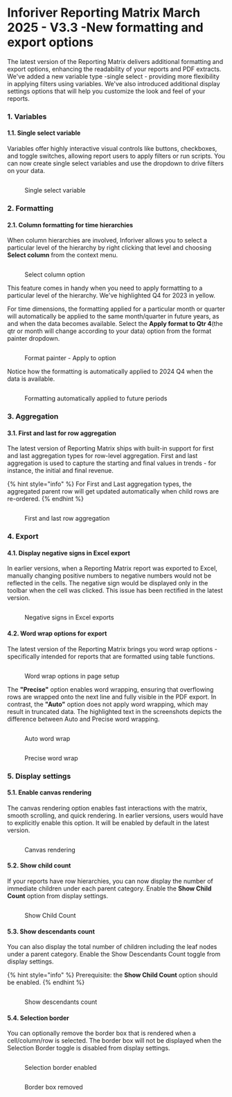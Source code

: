 # Inforiver Reporting Matrix March 2025 - V3.3 -New formatting and export options

The latest version of the Reporting Matrix delivers additional formatting and export options, enhancing the readability of your reports and PDF extracts. We've added a new variable type -single select - providing more flexibility in applying filters using variables. We've also introduced additional display settings options that will help you customize the look and feel of your reports.

### 1. Variables

#### 1.1. Single select variable

Variables offer highly interactive visual controls like buttons, checkboxes, and toggle switches,  allowing report users to apply filters or run scripts. You can now create single select variables and use the dropdown to drive filters on your data.

<figure><img src="../.gitbook/assets/image (1340).png" alt=""><figcaption><p>Single select variable</p></figcaption></figure>

### 2. Formatting

#### 2.1. Column formatting for time hierarchies

When column hierarchies are involved, Inforiver allows you to select a particular level of the hierarchy by right clicking that level and choosing **Select column** from the context menu.&#x20;

<figure><img src="../.gitbook/assets/image (1344).png" alt=""><figcaption><p>Select column option</p></figcaption></figure>

This feature comes in handy when you need to apply formatting to a particular level of the hierarchy. We've highlighted Q4 for 2023 in yellow.

For time dimensions, the formatting applied for a particular month or quarter will automatically be applied to the same month/quarter in future years, as and when the data becomes available. Select the **Apply format to Qtr 4**(the qtr or month will change according to your data) option from the format painter dropdown.&#x20;

<figure><img src="../.gitbook/assets/image (1345).png" alt=""><figcaption><p>Format painter - Apply to option</p></figcaption></figure>

Notice how the formatting is automatically applied to 2024 Q4 when the data is available.

<figure><img src="../.gitbook/assets/Untitled Project (26).gif" alt=""><figcaption><p>Formatting automatically applied to future periods</p></figcaption></figure>

### 3. Aggregation

#### 3.1. First and last for row aggregation

The latest version of Reporting Matrix ships with built-in support for first and last aggregation types for row-level aggregation. First and last aggregation is used to capture the starting and final values in trends - for instance, the initial and final revenue.

{% hint style="info" %}
For First and Last aggregation types, the aggregated parent row will get updated automatically when child rows are re-ordered.
{% endhint %}

<figure><img src="../.gitbook/assets/image (1338).png" alt=""><figcaption><p>First and last row aggregation</p></figcaption></figure>

### 4. Export

#### 4.1. Display negative signs in Excel export

In earlier versions, when a Reporting Matrix report was exported to Excel, manually changing positive numbers to negative numbers would not be reflected in the cells. The negative sign would be displayed only in the toolbar when the cell was clicked. This issue has been rectified in the latest version.

<figure><img src="../.gitbook/assets/image (1337).png" alt=""><figcaption><p>Negative signs in Excel exports</p></figcaption></figure>

#### 4.2. Word wrap options for export

The latest version of the Reporting Matrix brings you word wrap options - specifically intended for reports that are formatted using table functions.&#x20;

<figure><img src="../.gitbook/assets/image (1) (1).png" alt=""><figcaption><p>Word wrap options in page setup</p></figcaption></figure>

The **"Precise"** option enables word wrapping, ensuring that overflowing rows are wrapped onto the next line and fully visible in the PDF export. In contrast, the **"Auto"** option does not apply word wrapping, which may result in truncated data. The highlighted text in the screenshots depicts the difference between Auto and Precise word wrapping.

<div><figure><img src="../.gitbook/assets/image (1) (1) (1).png" alt=""><figcaption><p>Auto word wrap</p></figcaption></figure> <figure><img src="../.gitbook/assets/2025-03-14_15h53_55.png" alt=""><figcaption><p>Precise word wrap</p></figcaption></figure></div>



### 5. Display settings

#### 5.1. Enable canvas rendering

The canvas rendering option enables fast interactions with the matrix, smooth scrolling, and quick rendering. In earlier versions, users would have to explicitly enable this option. It will be enabled by default in the latest version.

<figure><img src="../.gitbook/assets/image (1341).png" alt=""><figcaption><p>Canvas rendering</p></figcaption></figure>

#### 5.2. Show child count

If your reports have row hierarchies, you can now display the number of immediate children under each parent category. Enable the **Show Child Count** option from display settings.

<figure><img src="../.gitbook/assets/image (1342).png" alt=""><figcaption><p>Show Child Count</p></figcaption></figure>

#### 5.3. Show descendants count

You can also display the total number of children including the leaf nodes under a parent category. Enable the Show Descendants Count toggle from display settings.

{% hint style="info" %}
Prerequisite: the **Show Child Count** option should be enabled.
{% endhint %}

<figure><img src="../.gitbook/assets/image (1343).png" alt=""><figcaption><p>Show descendants count</p></figcaption></figure>

#### 5.4. Selection border

You can optionally remove the border box that is rendered when a cell/column/row is selected. The border box will not be displayed when the Selection Border toggle is disabled from display settings.

<div><figure><img src="../.gitbook/assets/image (1346).png" alt=""><figcaption><p>Selection border enabled</p></figcaption></figure> <figure><img src="../.gitbook/assets/2025-03-14_13h00_37.png" alt=""><figcaption><p>Border box removed</p></figcaption></figure></div>
